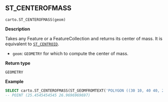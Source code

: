 ## ST_CENTEROFMASS

```sql:signature
carto.ST_CENTEROFMASS(geom)
```

**Description**

Takes any Feature or a FeatureCollection and returns its center of mass. It is equivalent to [`ST_CENTROID`](#st_centroid).

* `geom`: `GEOMETRY` for which to compute the center of mass.

**Return type**

`GEOMETRY`

**Example**

```sql
SELECT carto.ST_CENTEROFMASS(ST_GEOMFROMTEXT('POLYGON ((30 10, 40 40, 20 40, 10 20, 30 10))'));
-- POINT (25.4545454545 26.9696969697)
```
